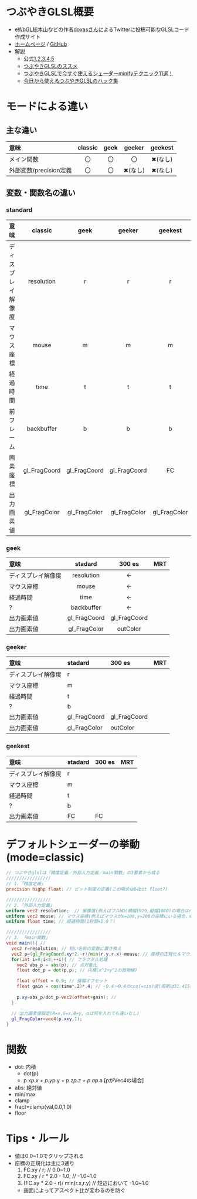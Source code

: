 # つぶやきGLSL概要
- [eWbGL総本山](https://webgl.souhonzan.org/)などの作者[doxasさん](https://twitter.com/h_doxas?ref_src=twsrc%5Egoogle%7Ctwcamp%5Eserp%7Ctwgr%5Eauthor)によるTwitterに投稿可能なGLSLコード作成サイト
- [ホームページ](https://twigl.app/) / [GitHub](https://github.com/doxas/twigl)
- 解説
  - 公式[1](https://webgl.souhonzan.org/entry/?v=1708),[2](https://webgl.souhonzan.org/entry/?v=1709),[3](https://webgl.souhonzan.org/entry/?v=1710),[4](https://webgl.souhonzan.org/entry/?v=1711),[5](https://webgl.souhonzan.org/entry/?v=1712)
  - [つぶやきGLSLのススメ](https://www.slideshare.net/yutakasato391/glsl-249579645)
  - [つぶやきGLSLで今すぐ使えるシェーダーminifyテクニック11選！](https://notargs.hateblo.jp/entry/twigl_minify)
  - [今日から使えるつぶやきGLSLのハック集](https://scrapbox.io/sayachang/%E4%BB%8A%E6%97%A5%E3%81%8B%E3%82%89%E4%BD%BF%E3%81%88%E3%82%8B%E3%81%A4%E3%81%B6%E3%82%84%E3%81%8DGLSL%E3%81%AE%E3%83%8F%E3%83%83%E3%82%AF%E9%9B%86)

# モードによる違い

## 主な違い
| 意味                   | classic | geek  | geeker  | geekest |
| :--------------------- | :-----: | :---: | :-----: | :-----: |
| メイン関数             |   〇    |  〇   |   〇    | ✖(なし) |
| 外部変数/precision定義 |   〇    |  〇   | ✖(なし) | ✖(なし) |
## 変数・関数名の違い
### standard
| 意味               |   classic    |     geek     |    geeker    |   geekest    |
| :----------------- | :----------: | :----------: | :----------: | :----------: |
| ディスプレイ解像度 |  resolution  |      r       |      r       |      r       |
| マウス座標         |    mouse     |      m       |      m       |      m       |
| 経過時間           |     time     |      t       |      t       |      t       |
| 前フレーム                  |  backbuffer  |      b       |      b       |      b       |
| 画素座標           | gl_FragCoord | gl_FragCoord | gl_FragCoord |      FC      |
| 出力画素値         | gl_FragColor | gl_FragColor | gl_FragColor | gl_FragColor |

### geek
| 意味               |   stadard    |    300 es    |  MRT  |
| :----------------- | :----------: | :----------: | :---: |
| ディスプレイ解像度 |  resolution  |      ←       |       |
| マウス座標         |    mouse     |      ←       |       |
| 経過時間           |     time     |      ←       |       |
| ?                  |  backbuffer  |      ←       |       |
| 出力画素値         | gl_FragCoord | gl_FragCoord |       |
| 出力画素値         | gl_FragColor |   outColor   |       |

### geeker
| 意味               | stadard      | 300 es       | MRT  |
| :----------------- | :----------- | :----------- | :--- |
| ディスプレイ解像度 | r            |              |      |
| マウス座標         | m            |              |      |
| 経過時間           | t            |              |      |
| ?                  | b            |              |      |
| 出力画素値         | gl_FragCoord | gl_FragCoord |      |
| 出力画素値         | gl_FragColor | outColor     |      |

### geekest
| 意味               | stadard | 300 es | MRT  |
| :----------------- | :------ | :----- | :--- |
| ディスプレイ解像度 | r       |        |      |
| マウス座標         | m       |        |      |
| 経過時間           | t       |        |      |
| ?                  | b       |        |      |
| 出力画素値         | FC      | FC     |      |

# デフォルトシェーダーの挙動(mode=classic)
```glsl
// つぶやきglslは「精度定義／外部入力定義／main関数」の3要素から成る
/////////////////
// 1.「精度定義」
precision highp float; // ビット制度の定義(この場合は64bit float?)

/////////////////
// 2.「外部入力定義」
uniform vec2 resolution;  // 解像度(例えばフルHD(横幅1920,縦幅1080)の場合はresolution=(1920,1080)
uniform vec2 mouse; // マウス座標(例えばマウスがx=100,y=200の座標にいる場合、mouse=(100,200))
uniform float time; // 経過時間(1秒間=1.0？)

/////////////////
// 3. 「main関数」
void main(){ // 
  vec2 r=resolution; // 短い名前の変数に置き換え
  vec2 p=(gl_FragCoord.xy*2.-r)/min(r.y,r.x)-mouse; // 座標の正規化＆マウス対応
  for(int i=0;i<8;++i){ // フラクタル処理
    vec2 abs_p = abs(p); // 点対象化
    float dot_p = dot(p,p); // 内積(x^2+y^2の放物線)

    float offset = 0.9; // 振幅オフセット
    float gain = cos(time*.2)*.4; // -0.4～0.4のcos(=sin)波(周期は31.415秒)
  
    p.xy=abs_p/dot_p-vec2(offset+gain); // 
  }

  // 出力画素値設定(R=x,G=x,B=y, αは何を入れても違いなし)
  gl_FragColor=vec4(p.xxy,1);
}
```

# 関数
- dot: 内積
  - dot(p)
  - p.x*p.x + p.y*p.y + p.z*p.z + p.a*p.a [pがVec4の場合]
- abs: 絶対値
- min/max
- clamp
- fract=clamp(val,0.0,1.0)
- floor
# Tips・ルール
- 値は0.0~1.0でクリップされる
- 座標の正規化は主に3通り
  1. FC.xy / r;               //  0.0~1.0
  2. FC.xy / r * 2.0 - 1.0;   // -1.0~1.0
  3. (FC.xy * 2.0 - r)/ min(r.x,r.y) // 短辺において -1.0~1.0
    - 画面によってアスペクト比が変わるのを防ぐ
